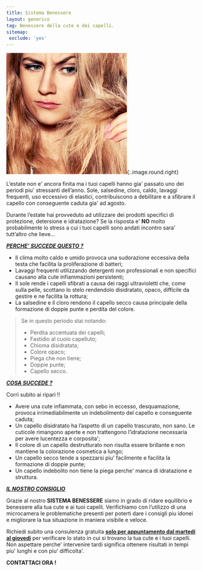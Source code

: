 ```yaml
---
title: Sistema Benessere
layout: generico
tag: Benessere della cute e dei capelli.
sitemap:
 exclude: 'yes'
---
```


![](images/trattamenti/wellness.jpg){:.image.round.right}

L’estate non e' ancora finita ma i tuoi capelli hanno gia' passato uno dei  periodi piu' stressanti dell’anno. Sole, salsedine, cloro, caldo, lavaggi frequenti, uso eccessivo di elastici, contribuiscono a debilitare e a sfibrare il capello con conseguente caduta gia' ad agosto.

Durante l’estate hai provveduto ad utilizzare dei prodotti specifici di protezione, detersione e idratazione?
Se la risposta e' **NO** molto probabilmente lo stress a cui i tuoi capelli sono andati incontro sara' tutt’altro che lieve…

***<u>PERCHE’ SUCCEDE QUESTO ?</u>***
* Il clima molto caldo e umido provoca una sudorazione eccessiva della testa che facilita la proliferazione di batteri;
* Lavaggi frequenti utilizzando detergenti non professionali e non specifici causano alla cute infiammazioni persistenti;
* Il sole rende i capelli sfibrati a causa dei raggi ultravioletti che, come sulla pelle, scottano lo stelo rendendolo disidratato, opaco, difficile da gestire e ne facilita la rottura;
* La salsedine e il cloro rendono il capello secco causa principale della formazione di doppie punte e perdita del colore.

> Se in questo periodo stai notando:
> * Perdita accentuata dei capelli;
> * Fastidio al cuoio capelluto;
> * Chioma disidratata;
> * Colore opaco;
> * Piega che non tiene;
> * Doppie punte;
> * Capello secco.

***<u>COSA SUCCEDE ?</u>***

Corri subito ai ripari !!
* Avere una cute infiammata, con sebo in eccesso, desquamazione, provoca irrimediabilmente un indebolimento del capello e conseguente caduta;
* Un capello disidratato ha l’aspetto di un capello trascurato, non sano. Le cuticole rimangono aperte e non trattengono l’idratazione necessaria per avere lucentezza e corposita';
* Il colore di un capello destrutturato non risulta essere brillante e non mantiene la colorazione cosmetica a lungo;
* Un capello secco tende a spezzarsi piu' facilmente e facilita la formazione di doppie punte;
* Un capello indebolito non tiene la piega perche' manca di idratazione e struttura.

***<u>IL NOSTRO CONSIGLIO</u>***

Grazie al nostro **SISTEMA BENESSERE** siamo in grado di ridare equilibrio e benessere alla tua cute e ai tuoi capelli. Verifichiamo con l’utilizzo di una microcamera le problematiche presenti per poterti dare i consigli piu idonei e migliorare la tua situazione in maniera visibile e veloce.

Richiedi subito una consulenza gratuita **<u>solo per appuntamento dal martedi al giovedi</u>** per verificare lo stato in cui si trovano la tua cute e i tuoi capelli.
Non aspettare perche' intervenire tardi significa ottenere risultati in tempi piu' lunghi e con piu' difficolta'.

**CONTATTACI ORA !**
